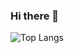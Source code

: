 ### Hi there 👋

![Top Langs](https://github-readme-stats-git-masterrstaa-rickstaa.vercel.app/api/top-langs/?username=AlexSimao&layout=compact&theme=dracula&)
